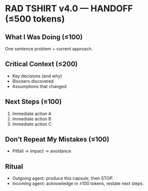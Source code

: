 # RAD TSHIRT v4.0 — HANDOFF (≤500 tokens)

## What I Was Doing (≤100)
One sentence problem + current approach.

## Critical Context (≤200)
- Key decisions (and why)
- Blockers discovered
- Assumptions that changed

## Next Steps (≤100)
1) Immediate action A
2) Immediate action B
3) Immediate action C

## Don’t Repeat My Mistakes (≤100)
- Pitfall → impact → avoidance

## Ritual
- Outgoing agent: produce this capsule, then STOP.
- Incoming agent: acknowledge in ≤100 tokens, restate next steps.

